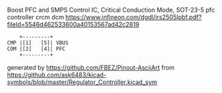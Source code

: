 Boost PFC and SMPS Control IC, Critical Conduction Mode, SOT-23-5
pfc controller crcm dcm
https://www.infineon.com/dgdl/irs2505lpbf.pdf?fileId=5546d462533600a40153567ad42c2819


	    +---------+
	CMP |[1]   [5]| VBUS
	COM |[2]   [4]| PFC
	    +---------+


generated by https://github.com/FBEZ/Pinout-AsciiArt from https://github.com/ask6483/kicad-symbols/blob/master/Regulator_Controller.kicad_sym